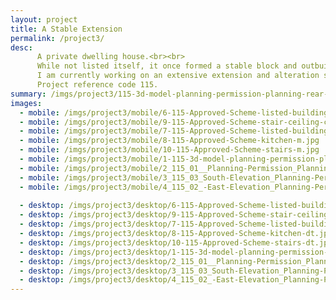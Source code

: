 ```yaml
---
layout: project
title: A Stable Extension
permalink: /project3/
desc:
      A private dwelling house.<br><br>
      While not listed itself, it once formed a stable block and outbuildings for an adjacent Grade 2 listed building and is also located in the Metropolitan Greenbelt.<br><br>
      I am currently working on an extensive extension and alteration scheme to the property, which is awaiting planning permission.  This has involved the use of my 3D design software to help visualise the proposed scheme and new internal spaces for the client.<br><br>
      Project reference code 115.
summary: /imgs/project3/115-3d-model-planning-permission-planning-rear-extension-curtilage-setting-listed-building-gal.jpg
images:
  - mobile: /imgs/project3/mobile/6-115-Approved-Scheme-listed-building-exterior-1-m.jpg
  - mobile: /imgs/project3/mobile/9-115-Approved-Scheme-stair-ceiling-comp-m.jpg
  - mobile: /imgs/project3/mobile/7-115-Approved-Scheme-listed-building-exterior-2-m.jpg
  - mobile: /imgs/project3/mobile/8-115-Approved-Scheme-kitchen-m.jpg
  - mobile: /imgs/project3/mobile/10-115-Approved-Scheme-stairs-m.jpg
  - mobile: /imgs/project3/mobile/1-115-3d-model-planning-permission-planning-rear-extension-curtilage-setting-listed-building-m.jpg
  - mobile: /imgs/project3/mobile/2_115_01__Planning-Permission_Planning-Appeal_Rear-Extension_Curtilage_Setting-of-a-listed-building_M.jpg
  - mobile: /imgs/project3/mobile/3_115_03_South-Elevation_Planning-Permission_Planning-Appeal_Rear-Extension_Curtilage_Setting-of-a-listed-building_M.jpg
  - mobile: /imgs/project3/mobile/4_115_02_-East-Elevation_Planning-Permission_Planning-Appeal_Rear-Extension_Curtilage_Setting-of-a-listed-building_M.jpg
  
  - desktop: /imgs/project3/desktop/6-115-Approved-Scheme-listed-building-exterior-1-dt.jpg
  - desktop: /imgs/project3/desktop/9-115-Approved-Scheme-stair-ceiling-comp-dt.jpg
  - desktop: /imgs/project3/desktop/7-115-Approved-Scheme-listed-building-exterior-2-dt.jpg
  - desktop: /imgs/project3/desktop/8-115-Approved-Scheme-kitchen-dt.jpg
  - desktop: /imgs/project3/desktop/10-115-Approved-Scheme-stairs-dt.jpg
  - desktop: /imgs/project3/desktop/1-115-3d-model-planning-permission-planning-rear-extension-curtilage-setting-listed-building-dt.jpg
  - desktop: /imgs/project3/desktop/2_115_01__Planning-Permission_Planning-Appeal_Rear-Extension_Curtilage_Setting-of-a-listed-building_DT.jpg
  - desktop: /imgs/project3/desktop/3_115_03_South-Elevation_Planning-Permission_Planning-Appeal_Rear-Extension_Curtilage_Setting-of-a-listed-building_DT.jpg
  - desktop: /imgs/project3/desktop/4_115_02_-East-Elevation_Planning-Permission_Planning-Appeal_Rear-Extension_Curtilage_Setting-of-a-listed-building_DT.jpg
---
```

